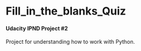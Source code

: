 # Fill_in_the_blanks_Quiz
#### Udacity IPND Project #2
Project for understanding how to work with Python.

